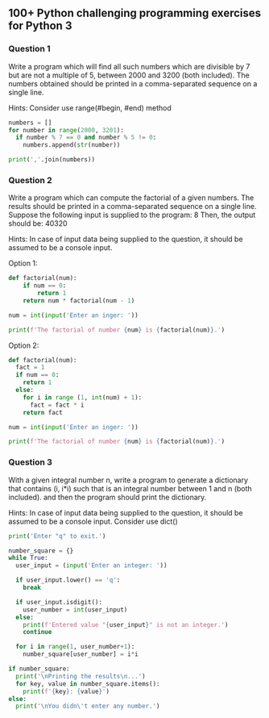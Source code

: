 ## 100+ Python challenging programming exercises for Python 3

### Question 1
Write a program which will find all such numbers which are divisible by 7 but are not a multiple of 5, between 2000 and 3200 (both included).
The numbers obtained should be printed in a comma-separated sequence on a single line.

Hints: 
Consider use range(#begin, #end) method

```python
numbers = []
for number in range(2000, 3201):
  if number % 7 == 0 and number % 5 != 0:
    numbers.append(str(number))

print(','.join(numbers))
```

### Question 2
Write a program which can compute the factorial of a given numbers.
The results should be printed in a comma-separated sequence on a single line.
Suppose the following input is supplied to the program:
8
Then, the output should be:
40320

Hints:
In case of input data being supplied to the question, it should be assumed to be a console input.

Option 1:
```python
def factorial(num):
    if num == 0:
        return 1
    return num * factorial(num - 1)

num = int(input('Enter an inger: '))

print(f'The factorial of number {num} is {factorial(num)}.')
```

Option 2:
```python
def factorial(num):
  fact = 1
  if num == 0:
    return 1
  else:
    for i in range (1, int(num) + 1):
      fact = fact * i
    return fact

num = int(input('Enter an inger: '))

print(f'The factorial of number {num} is {factorial(num)}.')
```

### Question 3
With a given integral number n, write a program to generate a dictionary that contains (i, i*i) such that is an integral number between 1 and n (both included). and then the program should print the dictionary.

Hints:
In case of input data being supplied to the question, it should be assumed to be a console input.
Consider use dict()

```python
print('Enter "q" to exit.')

number_square = {}
while True:
  user_input = (input('Enter an integer: '))

  if user_input.lower() == 'q':
    break    

  if user_input.isdigit():
    user_number = int(user_input)
  else:
    print(f'Entered value "{user_input}" is not an integer.')
    continue

  for i in range(1, user_number+1):
    number_square[user_number] = i*i

if number_square:
  print('\nPrinting the results\n...') 
  for key, value in number_square.items():
    print(f'{key}: {value}')    
else:
  print('\nYou didn\'t enter any number.')
```
